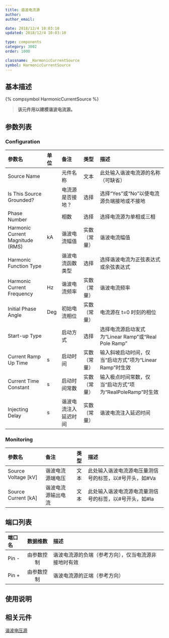 ```yaml
---
title: 谐波电流源
author:
author_email:

date: 2018/12/4 10:03:10
updated: 2018/12/4 10:03:10

type: components
category: 3002
order: 1000

classname: _HarmonicCurrentSource
symbol: HarmonicCurrentSource
---
```


## 基本描述

{% compsymbol HarmonicCurrentSource %}

> **该元件用以建模谐波电流源。**

## 参数列表

### Configuration

| 参数名                           | 单位 | 备注                 |     类型     | 描述                                                     |
| :------------------------------- | :--- | :------------------- | :----------: | :------------------------------------------------------- |
| Source Name                      |      | 元件名称             |     文本     | 此处输入谐波电流源的名称（可缺省）                       |
| Is This Source Grounded?         |      | 电流源是否接地？     |     选择     | 选择“Yes”或“No”以使电流源负端接地或不接地                |
| Phase Number                     |      | 相数                 |     选择     | 选择电流源为单相或三相                                   |
| Harmonic Current Magnitude (RMS) | kA   | 谐波电流幅值         | 实数（常量） | 谐波电流幅值                                             |
| Harmonic Function Type           |      | 谐波电流函数类型     |     选择     | 选择谐波电流为正弦表达式或余弦表达式                     |
| Harmonic Current Frequency       | Hz   | 谐波电流频率         | 实数（常量） | 谐波电流频率                                             |
| Initial Phase Angle              | Deg  | 初始电流相位         | 实数（常量） | 电流源在 t=0 时刻的相位                                  |
| Start-up Type                    |      | 启动方式             |     选择     | 选择电流源启动发式为“Linear Ramp”或“Real Pole Ramp”      |
| Current Ramp Up Time             | s    | 启动时间             | 实数（常量） | 输入斜坡启动时间，仅当“启动方式"项为“Linear Ramp”时生效  |
| Current Time Constant            | s    | 启动时间常数         | 实数（常量） | 输入极点时间常数，仅当“启动方式”项为“RealPoleRamp”时生效 |
| Injecting Delay                  | s    | 谐波电流注入延迟时间 | 实数（常量） | 谐波电流注入延迟时间                                     |

### Monitoring

| 参数名                | 备注               | 类型 | 描述                                                   |
| :-------------------- | :----------------- | :--: | :----------------------------------------------------- |
| Source Voltage \[kV\] | 谐波电流源端电压   | 文本 | 此处输入谐波电流源电压量测信号的标签，以#号开头，如#Va |
| Source Current \[kA\] | 谐波电流源输出电流 | 文本 | 此处输入谐波电流源电流量测信号的标签，以#号开头，如#Ia |

## 端口列表

| 端口名 |  数据维数  | 描述                                                 |
| :----- | :--------: | :--------------------------------------------------- |
| Pin -  | 由参数控制 | 谐波电流源的负端（参考方向），仅当电流源非接地时有效 |
| Pin +  | 由参数控制 | 谐波电流源的正端（参考方向）                         |

## 使用说明

## 相关元件

[谐波电压源](comp_HarmonicVoltageSource.html)
